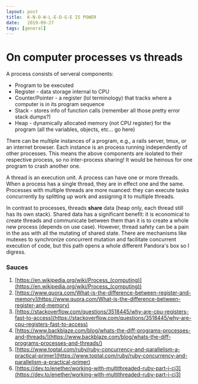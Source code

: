 ```yaml
---
layout: post
title:  K-N-O-W-L-E-D-G-E IS POWER
date:   2019-09-27
tags: [general]
---
```


# On computer processes vs threads

A process consists of serveral components:

* Program to be executed
* Register - data storage internal to CPU
* Counter/Pointer - a register (lol terminology) that tracks where a
computer is in its program sequence
* Stack - stores info of function calls (remember all those pretty error
stack dumps?)
* Heap - dynamically allocated memory (not CPU register) for the program
(all the variables, objects, etc... go here)

There can be multiple instances of a program, e.g., a rails server,
tmux, or an internet browser. Each instance is an process running
independently of other processes. This means the above components are
isolated to their respective process, so no inter-process sharing! It
would be heinous for one program to crash another one.

A thread is an execution unit. A process can have one or more
threads. When a process has a single thread, they are in effect one and
the same. Processes with multiple threads are more nuanced: they can
execute tasks concurrently by splitting up work and assigning it to
multiple threads.

In contrast to processes, threads **share** data (heap only, each thread
still has its own stack). Shared data has a significant benefit: it is
economical to create threads and communicate between them than it is to
create a whole new process (depends on use case). However, thread
safety can be a pain in the ass with all the mutating of shared state.
There are mechanisms like mutexes to synchronize concurrent mutation and
facilitate concurrent execution of code, but this path opens a whole
different Pandora's box so I digress.

### Sauces

1. [https://en.wikipedia.org/wiki/Process_(computing)](https://en.wikipedia.org/wiki/Process_(computing))
2. [https://www.quora.com/What-is-the-difference-between-register-and-memory](https://www.quora.com/What-is-the-difference-between-register-and-memory)
3. [https://stackoverflow.com/questions/3518445/why-are-cpu-registers-fast-to-access](https://stackoverflow.com/questions/3518445/why-are-cpu-registers-fast-to-access)
4. [https://www.backblaze.com/blog/whats-the-diff-programs-processes-and-threads/](https://www.backblaze.com/blog/whats-the-diff-programs-processes-and-threads/)
5. [https://www.toptal.com/ruby/ruby-concurrency-and-parallelism-a-practical-primer](https://www.toptal.com/ruby/ruby-concurrency-and-parallelism-a-practical-primer)
6. [https://dev.to/enether/working-with-multithreaded-ruby-part-i-cj3](https://dev.to/enether/working-with-multithreaded-ruby-part-i-cj3)
